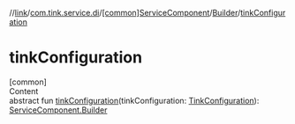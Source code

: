 //[link](../../../index.md)/[com.tink.service.di](../../index.md)/[[common]ServiceComponent](../index.md)/[Builder](index.md)/[tinkConfiguration](tink-configuration.md)



# tinkConfiguration  
[common]  
Content  
abstract fun [tinkConfiguration](tink-configuration.md)(tinkConfiguration: [TinkConfiguration](../../../com.tink.service.network/[common]-tink-configuration/index.md)): [ServiceComponent.Builder](index.md)  



